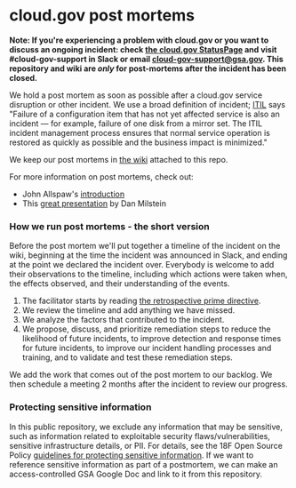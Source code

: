 # cloud.gov post mortems

**Note: If you're experiencing a problem with cloud.gov or you want to discuss an ongoing incident: check [the cloud.gov StatusPage](http://cloudgov.statuspage.io/) and visit #cloud-gov-support in Slack or email cloud-gov-support@gsa.gov. This repository and wiki are *only* for post-mortems after the incident has been closed.**

We hold a post mortem as soon as possible after a cloud.gov service disruption or other incident. We use a broad definition of incident; [ITIL](https://en.wikipedia.org/wiki/ITIL) says "Failure of a configuration item that has not yet affected service is also an incident — for example, failure of one disk from a mirror set. The ITIL incident management process ensures that normal service operation is restored as quickly as possible and the business impact is minimized."

We keep our post mortems in [the wiki](https://github.com/18F/cloud-gov-postmortems/wiki) attached to this repo.

For more information on post mortems, check out:

* John Allspaw's [introduction](https://codeascraft.com/2012/05/22/blameless-postmortems/)
* This [great presentation](http://www.slideshare.net/danmil30/how-to-run-a-postmortem-with-humans-not-robots-velocity-2013) by Dan Milstein

### How we run post mortems - the short version

Before the post mortem we'll put together a timeline of the incident on the wiki, beginning at the time the incident was announced in Slack, and ending at the point we declared the incident over. Everybody is welcome to add their observations to the timeline, including which actions were taken when, the effects observed, and their understanding of the events.

<!-- #4 is important for IR-4 and SI-2 -->

1. The facilitator starts by reading [the retrospective prime directive](http://www.retrospectives.com/pages/retroPrimeDirective.html).
2. We review the timeline and add anything we have missed.
3. We analyze the factors that contributed to the incident.
4. We propose, discuss, and prioritize remediation steps to reduce the likelihood of future incidents, to improve detection and response times for future incidents, to improve our incident handling processes and training, and to validate and test these remediation steps.

We add the work that comes out of the post mortem to our backlog. We then schedule a meeting 2 months after the incident to review our progress.

### Protecting sensitive information

<!-- this section is important for compliance -->

In this public repository, we exclude any information that may be sensitive, such as information related to exploitable security flaws/vulnerabilities, sensitive infrastructure details, or PII. For details, see the 18F Open Source Policy [guidelines for protecting sensitive information](https://github.com/18F/open-source-policy/blob/master/practice.md#protecting-sensitive-information). If we want to reference sensitive information as part of a postmortem, we can make an access-controlled GSA Google Doc and link to it from this repository.
